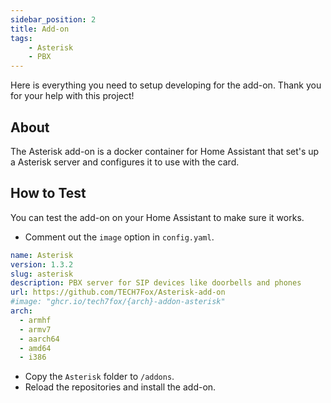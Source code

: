 ```yaml
---
sidebar_position: 2
title: Add-on
tags:
    - Asterisk
    - PBX
---
```


Here is everything you need to setup developing for the add-on. Thank you for your help with this project!

## About

The Asterisk add-on is a docker container for Home Assistant that set's up a Asterisk server and configures it to use with the card.

## How to Test

You can test the add-on on your Home Assistant to make sure it works.

- Comment out the `image` option in `config.yaml`.

```yaml title="config.yaml" {6-6}
name: Asterisk
version: 1.3.2
slug: asterisk
description: PBX server for SIP devices like doorbells and phones
url: https://github.com/TECH7Fox/Asterisk-add-on
#image: "ghcr.io/tech7fox/{arch}-addon-asterisk"
arch:
  - armhf
  - armv7
  - aarch64
  - amd64
  - i386
``` 

- Copy the `Asterisk` folder to `/addons`.
- Reload the repositories and install the add-on.